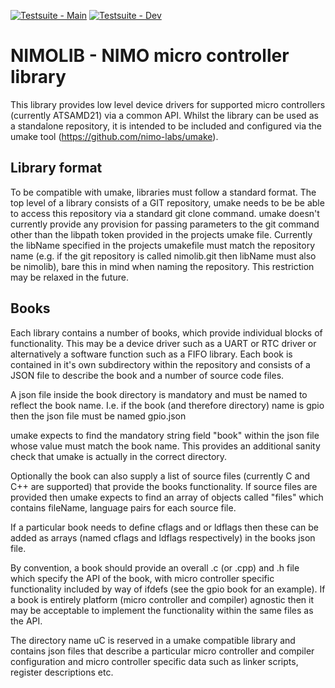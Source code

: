 [![Testsuite - Main](https://github.com/nimo-labs/nimolib/actions/workflows/build_main.yml/badge.svg)](https://github.com/nimo-labs/nimolib/actions/workflows/build_main.yml)
[![Testsuite - Dev](https://github.com/nimo-labs/nimolib/actions/workflows/build_dev.yml/badge.svg)](https://github.com/nimo-labs/nimolib/actions/workflows/build_dev.yml)
# NIMOLIB - NIMO micro controller library

This library provides low level device drivers for supported micro controllers (currently ATSAMD21) via a common API. Whilst the library can be used as a standalone repository, it is intended to be included and configured via the umake tool (<https://github.com/nimo-labs/umake>).

## Library format

To be compatible with umake, libraries must follow a standard format.
The top level of a library consists of a GIT repository, umake needs to be be able to access this repository via a standard git clone command. umake doesn't currently provide any provision for passing parameters to the git command other than the libpath token provided in the projects umake file.
Currently the libName specified in the projects umakefile must match the repository name (e.g. if the git repository is called nimolib.git then libName must also be nimolib), bare this in mind when naming the repository. This restriction may be relaxed in the future.

## Books

Each library contains a number of books, which provide individual blocks of functionality. This may be a device driver such as a UART or RTC driver or alternatively a software function such as a FIFO library.
Each book is contained in it's own subdirectory within the repository and consists of a JSON file to describe the book and a number of source code files.

A json file inside the book directory is mandatory and must be named to reflect the book name. I.e. if the book (and therefore directory) name is gpio then the json file must be named gpio.json

umake expects to find the mandatory string field "book" within the json file whose value must match the book name. This provides an additional sanity check that umake is actually in the correct directory.

Optionally the book can also supply a list of source files (currently C and C++ are supported) that provide the books functionality. If source files are provided then umake expects to find an array of objects called "files" which contains fileName, language pairs for each source file.

If a particular book needs to define cflags and or ldflags then these can be added as arrays (named cflags and ldflags respectively) in the books json file.

By convention, a book should provide an overall .c (or .cpp) and .h file which specify the API of the book, with micro controller specific functionality included by way of ifdefs (see the gpio book for an example). If a book is entirely platform (micro controller and compiler) agnostic then it may be acceptable to implement the functionality within the same files as the API.

The directory name uC is reserved in a umake compatible library and contains json files that describe a particular micro controller and compiler configuration and micro controller specific data such as linker scripts, register descriptions etc.
